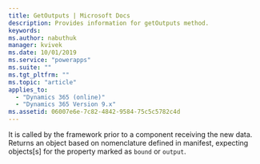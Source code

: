 ```yaml
---
title: GetOutputs | Microsoft Docs
description: Provides information for getOutputs method.
keywords:
ms.author: nabuthuk
manager: kvivek
ms.date: 10/01/2019
ms.service: "powerapps"
ms.suite: ""
ms.tgt_pltfrm: ""
ms.topic: "article"
applies_to: 
  - "Dynamics 365 (online)"
  - "Dynamics 365 Version 9.x"
ms.assetid: 06007e6e-7c82-4842-9584-75c5c5782c4d
---
```


It is called by the framework prior to a component receiving the new data. Returns an object based on nomenclature defined in manifest, expecting objects[s] for the property marked as `bound` or `output`.
